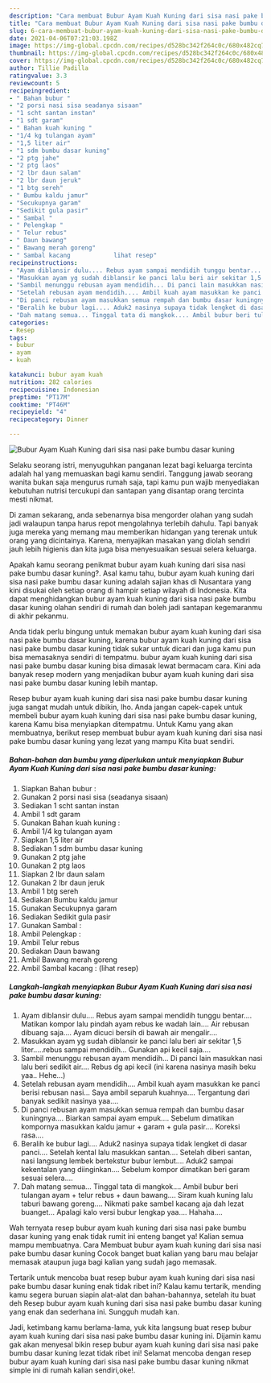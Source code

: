 ```yaml
---
description: "Cara membuat Bubur Ayam Kuah Kuning dari sisa nasi pake bumbu dasar kuning yang nikmat dan Mudah Dibuat"
title: "Cara membuat Bubur Ayam Kuah Kuning dari sisa nasi pake bumbu dasar kuning yang nikmat dan Mudah Dibuat"
slug: 6-cara-membuat-bubur-ayam-kuah-kuning-dari-sisa-nasi-pake-bumbu-dasar-kuning-yang-nikmat-dan-mudah-dibuat
date: 2021-04-06T07:21:03.198Z
image: https://img-global.cpcdn.com/recipes/d528bc342f264c0c/680x482cq70/bubur-ayam-kuah-kuning-dari-sisa-nasi-pake-bumbu-dasar-kuning-foto-resep-utama.jpg
thumbnail: https://img-global.cpcdn.com/recipes/d528bc342f264c0c/680x482cq70/bubur-ayam-kuah-kuning-dari-sisa-nasi-pake-bumbu-dasar-kuning-foto-resep-utama.jpg
cover: https://img-global.cpcdn.com/recipes/d528bc342f264c0c/680x482cq70/bubur-ayam-kuah-kuning-dari-sisa-nasi-pake-bumbu-dasar-kuning-foto-resep-utama.jpg
author: Tillie Padilla
ratingvalue: 3.3
reviewcount: 5
recipeingredient:
- " Bahan bubur "
- "2 porsi nasi sisa seadanya sisaan"
- "1 scht santan instan"
- "1 sdt garam"
- " Bahan kuah kuning "
- "1/4 kg tulangan ayam"
- "1,5 liter air"
- "1 sdm bumbu dasar kuning"
- "2 ptg jahe"
- "2 ptg laos"
- "2 lbr daun salam"
- "2 lbr daun jeruk"
- "1 btg sereh"
- " Bumbu kaldu jamur"
- "Secukupnya garam"
- "Sedikit gula pasir"
- " Sambal "
- " Pelengkap "
- " Telur rebus"
- " Daun bawang"
- " Bawang merah goreng"
- " Sambal kacang            lihat resep"
recipeinstructions:
- "Ayam diblansir dulu.... Rebus ayam sampai mendidih tunggu bentar.... Matikan kompor lalu pindah ayam rebus ke wadah lain.... Air rebusan dibuang saja.... Ayam dicuci bersih di bawah air mengalir...."
- "Masukkan ayam yg sudah diblansir ke panci lalu beri air sekitar 1,5 liter.....rebus sampai mendidih... Gunakan api kecil saja...."
- "Sambil menunggu rebusan ayam mendidih... Di panci lain masukkan nasi lalu beri sedikit air.... Rebus dg api kecil (ini karena nasinya masih beku yaa.. Hehe...)"
- "Setelah rebusan ayam mendidih.... Ambil kuah ayam masukkan ke panci berisi rebusan nasi... Saya ambil separuh kuahnya.... Tergantung dari banyak sedikit nasinya yaa...."
- "Di panci rebusan ayam masukkan semua rempah dan bumbu dasar kuningnya.... Biarkan sampai ayam empuk.... Sebelum dimatikan kompornya masukkan kaldu jamur + garam + gula pasir.... Koreksi rasa...."
- "Beralih ke bubur lagi.... Aduk2 nasinya supaya tidak lengket di dasar panci.... Setelah kental lalu masukkan santan.... Setelah diberi santan, nasi langsung lembek bertekstur bubur lembut.... Aduk2 sampai kekentalan yang diinginkan.... Sebelum kompor dimatikan beri garam sesuai selera...."
- "Dah matang semua... Tinggal tata di mangkok.... Ambil bubur beri tulangan ayam + telur rebus + daun bawang.... Siram kuah kuning lalu taburi bawang goreng.... Nikmati pake sambel kacang aja dah lezat buanget... Apalagi kalo versi bubur lengkap yaa.... Hahaha...."
categories:
- Resep
tags:
- bubur
- ayam
- kuah

katakunci: bubur ayam kuah 
nutrition: 282 calories
recipecuisine: Indonesian
preptime: "PT17M"
cooktime: "PT46M"
recipeyield: "4"
recipecategory: Dinner

---
```



![Bubur Ayam Kuah Kuning dari sisa nasi pake bumbu dasar kuning](https://img-global.cpcdn.com/recipes/d528bc342f264c0c/680x482cq70/bubur-ayam-kuah-kuning-dari-sisa-nasi-pake-bumbu-dasar-kuning-foto-resep-utama.jpg)

Selaku seorang istri, menyuguhkan panganan lezat bagi keluarga tercinta adalah hal yang memuaskan bagi kamu sendiri. Tanggung jawab seorang  wanita bukan saja mengurus rumah saja, tapi kamu pun wajib menyediakan kebutuhan nutrisi tercukupi dan santapan yang disantap orang tercinta mesti nikmat.

Di zaman  sekarang, anda sebenarnya bisa mengorder olahan yang sudah jadi walaupun tanpa harus repot mengolahnya terlebih dahulu. Tapi banyak juga mereka yang memang mau memberikan hidangan yang terenak untuk orang yang dicintainya. Karena, menyajikan masakan yang diolah sendiri jauh lebih higienis dan kita juga bisa menyesuaikan sesuai selera keluarga. 



Apakah kamu seorang penikmat bubur ayam kuah kuning dari sisa nasi pake bumbu dasar kuning?. Asal kamu tahu, bubur ayam kuah kuning dari sisa nasi pake bumbu dasar kuning adalah sajian khas di Nusantara yang kini disukai oleh setiap orang di hampir setiap wilayah di Indonesia. Kita dapat menghidangkan bubur ayam kuah kuning dari sisa nasi pake bumbu dasar kuning olahan sendiri di rumah dan boleh jadi santapan kegemaranmu di akhir pekanmu.

Anda tidak perlu bingung untuk memakan bubur ayam kuah kuning dari sisa nasi pake bumbu dasar kuning, karena bubur ayam kuah kuning dari sisa nasi pake bumbu dasar kuning tidak sukar untuk dicari dan juga kamu pun bisa memasaknya sendiri di tempatmu. bubur ayam kuah kuning dari sisa nasi pake bumbu dasar kuning bisa dimasak lewat bermacam cara. Kini ada banyak resep modern yang menjadikan bubur ayam kuah kuning dari sisa nasi pake bumbu dasar kuning lebih mantap.

Resep bubur ayam kuah kuning dari sisa nasi pake bumbu dasar kuning juga sangat mudah untuk dibikin, lho. Anda jangan capek-capek untuk membeli bubur ayam kuah kuning dari sisa nasi pake bumbu dasar kuning, karena Kamu bisa menyiapkan ditempatmu. Untuk Kamu yang akan membuatnya, berikut resep membuat bubur ayam kuah kuning dari sisa nasi pake bumbu dasar kuning yang lezat yang mampu Kita buat sendiri.

<!--inarticleads1-->

##### Bahan-bahan dan bumbu yang diperlukan untuk menyiapkan Bubur Ayam Kuah Kuning dari sisa nasi pake bumbu dasar kuning:

1. Siapkan  Bahan bubur :
1. Gunakan 2 porsi nasi sisa (seadanya sisaan)
1. Sediakan 1 scht santan instan
1. Ambil 1 sdt garam
1. Gunakan  Bahan kuah kuning :
1. Ambil 1/4 kg tulangan ayam
1. Siapkan 1,5 liter air
1. Sediakan 1 sdm bumbu dasar kuning
1. Gunakan 2 ptg jahe
1. Gunakan 2 ptg laos
1. Siapkan 2 lbr daun salam
1. Gunakan 2 lbr daun jeruk
1. Ambil 1 btg sereh
1. Sediakan  Bumbu kaldu jamur
1. Gunakan Secukupnya garam
1. Sediakan Sedikit gula pasir
1. Gunakan  Sambal :
1. Ambil  Pelengkap :
1. Ambil  Telur rebus
1. Sediakan  Daun bawang
1. Ambil  Bawang merah goreng
1. Ambil  Sambal kacang :           (lihat resep)




<!--inarticleads2-->

##### Langkah-langkah menyiapkan Bubur Ayam Kuah Kuning dari sisa nasi pake bumbu dasar kuning:

1. Ayam diblansir dulu.... Rebus ayam sampai mendidih tunggu bentar.... Matikan kompor lalu pindah ayam rebus ke wadah lain.... Air rebusan dibuang saja.... Ayam dicuci bersih di bawah air mengalir....
1. Masukkan ayam yg sudah diblansir ke panci lalu beri air sekitar 1,5 liter.....rebus sampai mendidih... Gunakan api kecil saja....
1. Sambil menunggu rebusan ayam mendidih... Di panci lain masukkan nasi lalu beri sedikit air.... Rebus dg api kecil (ini karena nasinya masih beku yaa.. Hehe...)
1. Setelah rebusan ayam mendidih.... Ambil kuah ayam masukkan ke panci berisi rebusan nasi... Saya ambil separuh kuahnya.... Tergantung dari banyak sedikit nasinya yaa....
1. Di panci rebusan ayam masukkan semua rempah dan bumbu dasar kuningnya.... Biarkan sampai ayam empuk.... Sebelum dimatikan kompornya masukkan kaldu jamur + garam + gula pasir.... Koreksi rasa....
1. Beralih ke bubur lagi.... Aduk2 nasinya supaya tidak lengket di dasar panci.... Setelah kental lalu masukkan santan.... Setelah diberi santan, nasi langsung lembek bertekstur bubur lembut.... Aduk2 sampai kekentalan yang diinginkan.... Sebelum kompor dimatikan beri garam sesuai selera....
1. Dah matang semua... Tinggal tata di mangkok.... Ambil bubur beri tulangan ayam + telur rebus + daun bawang.... Siram kuah kuning lalu taburi bawang goreng.... Nikmati pake sambel kacang aja dah lezat buanget... Apalagi kalo versi bubur lengkap yaa.... Hahaha....




Wah ternyata resep bubur ayam kuah kuning dari sisa nasi pake bumbu dasar kuning yang enak tidak rumit ini enteng banget ya! Kalian semua mampu membuatnya. Cara Membuat bubur ayam kuah kuning dari sisa nasi pake bumbu dasar kuning Cocok banget buat kalian yang baru mau belajar memasak ataupun juga bagi kalian yang sudah jago memasak.

Tertarik untuk mencoba buat resep bubur ayam kuah kuning dari sisa nasi pake bumbu dasar kuning enak tidak ribet ini? Kalau kamu tertarik, mending kamu segera buruan siapin alat-alat dan bahan-bahannya, setelah itu buat deh Resep bubur ayam kuah kuning dari sisa nasi pake bumbu dasar kuning yang enak dan sederhana ini. Sungguh mudah kan. 

Jadi, ketimbang kamu berlama-lama, yuk kita langsung buat resep bubur ayam kuah kuning dari sisa nasi pake bumbu dasar kuning ini. Dijamin kamu gak akan menyesal bikin resep bubur ayam kuah kuning dari sisa nasi pake bumbu dasar kuning lezat tidak ribet ini! Selamat mencoba dengan resep bubur ayam kuah kuning dari sisa nasi pake bumbu dasar kuning nikmat simple ini di rumah kalian sendiri,oke!.

